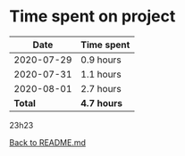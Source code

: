 Time spent on project
=====================

| Date       | Time spent     |
| ---------- | -------------- |
| 2020-07-29 | 0.9 hours      |
| 2020-07-31 | 1.1 hours      |
| 2020-08-01 | 2.7 hours      |
| **Total**  | **4.7 hours**  |
23h23

[Back to README.md](README.md)
